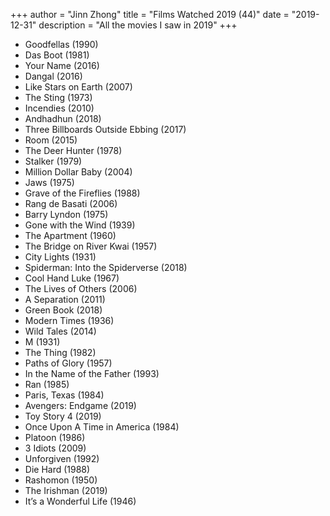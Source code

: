+++
author = "Jinn Zhong"
title = "Films Watched 2019 (44)"
date = "2019-12-31"
description = "All the movies I saw in 2019"
+++

* Goodfellas (1990)
* Das Boot (1981)
* Your Name (2016)
* Dangal (2016)
* Like Stars on Earth (2007)
* The Sting (1973)
* Incendies (2010)
* Andhadhun (2018)
* Three Billboards Outside Ebbing (2017)
* Room (2015)
* The Deer Hunter (1978)
* Stalker (1979)
* Million Dollar Baby (2004)
* Jaws (1975)
* Grave of the Fireflies (1988)
* Rang de Basati (2006)
* Barry Lyndon (1975)
* Gone with the Wind (1939)
* The Apartment (1960)
* The Bridge on River Kwai (1957)
* City Lights (1931)
* Spiderman: Into the Spiderverse (2018)
* Cool Hand Luke (1967)
* The Lives of Others (2006) 
* A Separation (2011)
* Green Book (2018)
* Modern Times (1936)
* Wild Tales (2014)
* M (1931)
* The Thing (1982)
* Paths of Glory (1957)
* In the Name of the Father (1993)
* Ran (1985)
* Paris, Texas (1984)
* Avengers: Endgame (2019)
* Toy Story 4 (2019)
* Once Upon A Time in America (1984)
* Platoon (1986)
* 3 Idiots (2009)
* Unforgiven (1992)
* Die Hard (1988)
* Rashomon (1950)
* The Irishman (2019)
* It’s a Wonderful Life (1946)

